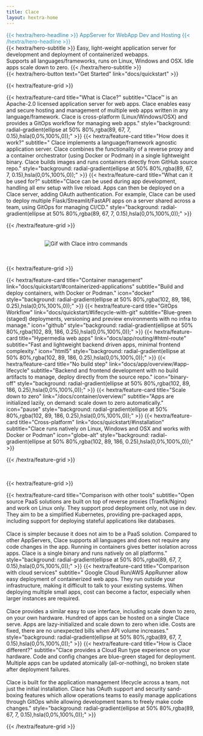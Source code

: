 ```yaml
---
title: Clace
layout: hextra-home
---
```


<div class="hx-mt-6 hx-mb-6" style="background: #277A9F; background: linear-gradient(180deg, #277A9F, #359ece); color: transparent; background-clip: text; -webkit-background-clip: text;">
{{< hextra/hero-headline >}}
  AppServer for WebApp Dev and Hosting
{{< /hextra/hero-headline >}}
</div>

<div class="hx-mb-10">
{{< hextra/hero-subtitle >}}
  Easy, light-weight application server for development and deployment of containerized webapps.&nbsp;<br class="sm:hx-block hx-hidden"/>
  Supports all languages/frameworks, runs on Linux, Windows and OSX. Idle apps scale down to zero.
{{< /hextra/hero-subtitle >}}
</div>

<div class="hx-mb-4">
{{< hextra/hero-button text="Get Started" link="docs/quickstart" >}}
</div>

{{< hextra/feature-grid >}}

<!-- prettier-ignore --> {{< hextra/feature-card title="What is Clace?" subtitle="Clace™ is an Apache-2.0 licensed application server for web apps. Clace enables easy and secure hosting and management of multiple web apps written in any language/framework. Clace is cross-platform (Linux/Windows/OSX) and provides a GitOps workflow for managing web apps." style="background: radial-gradient(ellipse at 50% 80%,rgba(89, 67, 7, 0.15),hsla(0,0%,100%,0));" >}}

<!-- prettier-ignore --> {{< hextra/feature-card title="How does it work?" subtitle=" Clace implements a language/framework agnostic application server. Clace combines the functionality of a reverse proxy and a container orchestrator (using Docker or Podman) in a single lightweight binary. Clace builds images and runs containers directly from GitHub source repo." style="background: radial-gradient(ellipse at 50% 80%,rgba(89, 67, 7, 0.15),hsla(0,0%,100%,0));" >}}

<!-- prettier-ignore --> {{< hextra/feature-card title="What can it be used for?" subtitle="Clace can be used during app development, handling all env setup with live reload. Apps can then be deployed on a Clace server, adding OAuth authentication. For example, Clace can be used to deploy multiple Flask/Streamlit/FastAPI apps on a server shared across a team, using GitOps for managing CI/CD." style="background: radial-gradient(ellipse at 50% 80%,rgba(89, 67, 7, 0.15),hsla(0,0%,100%,0));" >}}

{{< /hextra/feature-grid >}}
<br>
<br>

<style>
  /* Apply width 60% for screens wider than 768px */
  @media screen and (min-width: 768px) {
    .responsive-picture {
      width: 60%;
    }
  }
</style>

<picture  class="responsive-picture" style="display: block; margin-left: auto; margin-right: auto;">
  <source media="(prefers-color-scheme: dark)" srcset="https://clace.io/intro_dark.gif">
  <source media="(prefers-color-scheme: light)" srcset="https://clace.io/intro_light.gif">
  <img alt="Gif with Clace intro commands" src="https://clace.io/intro_light.gif">
</picture>

<br>
<br>

{{< hextra/feature-grid >}}

<!-- prettier-ignore --> {{< hextra/feature-card title="Container management" link="docs/quickstart/#containerized-applications" subtitle="Build and deploy containers, with Docker or Podman."  icon="docker" style="background: radial-gradient(ellipse at 50% 80%,rgba(102, 89, 186, 0.25),hsla(0,0%,100%,0));" >}}

<!-- prettier-ignore --> {{< hextra/feature-card title="GitOps Workflow" link="docs/quickstart/#lifecycle-with-git" subtitle="Blue-green (staged) deployments, versioning and preview environments with no infra to manage."  icon="github" style="background: radial-gradient(ellipse at 50% 80%,rgba(102, 89, 186, 0.25),hsla(0,0%,100%,0));" >}}

<!-- prettier-ignore --> {{< hextra/feature-card title="Hypermedia web apps" link="docs/app/routing/#html-route" subtitle="Fast and lightweight backend driven apps, minimal frontend complexity."  icon="html5" style="background: radial-gradient(ellipse at 50% 80%,rgba(102, 89, 186, 0.25),hsla(0,0%,100%,0));" >}}

<!-- prettier-ignore --> {{< hextra/feature-card title="No build step" link="docs/app/overview/#app-lifecycle" subtitle="Backend and frontend development with no build artifacts to manage, deploy directly from the source repo."  icon="binary-off" style="background: radial-gradient(ellipse at 50% 80%,rgba(102, 89, 186, 0.25),hsla(0,0%,100%,0));" >}}

<!-- prettier-ignore --> {{< hextra/feature-card title="Scale down to zero" link="/docs/container/overview/" subtitle="Apps are initialized lazily, on demand: scale down to zero automatically."  icon="pause" style="background: radial-gradient(ellipse at 50% 80%,rgba(102, 89, 186, 0.25),hsla(0,0%,100%,0));" >}}

<!-- prettier-ignore --> {{< hextra/feature-card title="Cross-platform" link="docs/quickstart/#installation" subtitle="Clace runs natively on Linux, Windows and OSX and works with Docker or Podman"  icon="globe-alt" style="background: radial-gradient(ellipse at 50% 80%,rgba(102, 89, 186, 0.25),hsla(0,0%,100%,0));" >}}

{{< /hextra/feature-grid >}}

<br>

{{< hextra/feature-grid >}}

<!-- prettier-ignore --> {{< hextra/feature-card title="Comparison with other tools" subtitle="Open source PaaS solutions are built on top of reverse proxies (Traefik/Nginx) and work on Linux only. They support prod deployment only, not use in dev. They aim to be a simplified Kubernetes, providing pre-packaged apps, including support for deploying stateful applications like databases. <br><br>Clace is simpler because it does not aim to be a PaaS solution. Compared to other AppServers, Clace supports all languages and does not require any code changes in the app. Running in containers gives better isolation across apps. Clace is a single binary and runs natively on all platforms." style="background: radial-gradient(ellipse at 50% 80%,rgba(89, 67, 7, 0.15),hsla(0,0%,100%,0));" >}}

<!-- prettier-ignore --> {{< hextra/feature-card title="Comparison with cloud services" subtitle=" Google Cloud Run/AWS AppRunner allow easy deployment of containerized web apps. They run outside your infrastructure, making it difficult to talk to your existing systems. When deploying multiple small apps, cost can become a factor, especially when larger instances are required.<br><br>Clace provides a similar easy to use interface, including scale down to zero, on your own hardware. Hundred of apps can be hosted on a single Clace serve. Apps are lazy-initialized and scale down to zero when idle. Costs are fixed, there are no unexpected bills when API volume increases." style="background: radial-gradient(ellipse at 50% 80%,rgba(89, 67, 7, 0.15),hsla(0,0%,100%,0));" >}}

<!-- prettier-ignore --> {{< hextra/feature-card title="How is Clace different?" subtitle="Clace provides a Cloud Run type experience on your hardware. Code and config changes are blue-green staged for deployment. Multiple apps can be updated atomically (all-or-nothing), no broken state after deployment failures. <br><br>Clace is built for the application management lifecycle across a team, not just the initial installation. Clace has OAuth support and security sand-boxing features which allow operations teams to easily manage applications through GitOps while allowing development teams to freely make code changes." style="background: radial-gradient(ellipse at 50% 80%,rgba(89, 67, 7, 0.15),hsla(0,0%,100%,0));" >}}

{{< /hextra/feature-grid >}}
